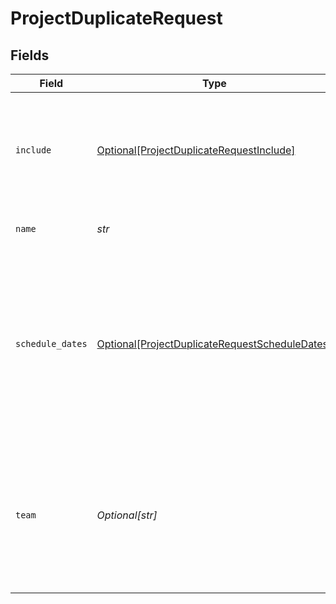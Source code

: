 # ProjectDuplicateRequest


## Fields

| Field                                                                                                                                                | Type                                                                                                                                                 | Required                                                                                                                                             | Description                                                                                                                                          | Example                                                                                                                                              |
| ---------------------------------------------------------------------------------------------------------------------------------------------------- | ---------------------------------------------------------------------------------------------------------------------------------------------------- | ---------------------------------------------------------------------------------------------------------------------------------------------------- | ---------------------------------------------------------------------------------------------------------------------------------------------------- | ---------------------------------------------------------------------------------------------------------------------------------------------------- |
| `include`                                                                                                                                            | [Optional[ProjectDuplicateRequestInclude]](../../models/shared/projectduplicaterequestinclude.md)                                                    | :heavy_minus_sign:                                                                                                                                   | The elements that will be duplicated to the new project. Tasks are always included.                                                                  | members,task_notes                                                                                                                                   |
| `name`                                                                                                                                               | *str*                                                                                                                                                | :heavy_check_mark:                                                                                                                                   | The name of the new project.                                                                                                                         | New Project Name                                                                                                                                     |
| `schedule_dates`                                                                                                                                     | [Optional[ProjectDuplicateRequestScheduleDates]](../../models/shared/projectduplicaterequestscheduledates.md)                                        | :heavy_minus_sign:                                                                                                                                   | A dictionary of options to auto-shift dates. `task_dates` must be included to use this option. Requires either `start_on` or `due_on`, but not both. |                                                                                                                                                      |
| `team`                                                                                                                                               | *Optional[str]*                                                                                                                                      | :heavy_minus_sign:                                                                                                                                   | Sets the team of the new project. If team is not defined, the new project will be in the same team as the the original project.                      | 12345                                                                                                                                                |
